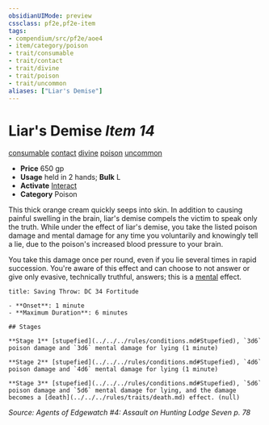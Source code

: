 ```yaml
---
obsidianUIMode: preview
cssclass: pf2e,pf2e-item
tags:
- compendium/src/pf2e/aoe4
- item/category/poison
- trait/consumable
- trait/contact
- trait/divine
- trait/poison
- trait/uncommon
aliases: ["Liar's Demise"]
---
```

# Liar's Demise *Item 14*  
[consumable](../../../Rules/traits/consumable.md)  [contact](../../../Rules/traits/contact.md)  [divine](../../../Rules/traits/divine.md)  [poison](../../../Rules/traits/poison.md)  [uncommon](../../../Rules/traits/uncommon.md)  

- **Price** 650 gp
- **Usage** held in 2 hands; **Bulk** L
- **Activate** [Interact](../../../Rules/actions/interact.md)
- **Category** Poison

This thick orange cream quickly seeps into skin. In addition to causing painful swelling in the brain, liar's demise compels the victim to speak only the truth. While under the effect of liar's demise, you take the listed poison damage and mental damage for any time you voluntarily and knowingly tell a lie, due to the poison's increased blood pressure to your brain.

You take this damage once per round, even if you lie several times in rapid succession. You're aware of this effect and can choose to not answer or give only evasive, technically truthful, answers; this is a [mental](../../../Rules/traits/mental.md) effect.

```ad-inline-affliction
title: Saving Throw: DC 34 Fortitude

- **Onset**: 1 minute
- **Maximum Duration**: 6 minutes

## Stages

**Stage 1** [stupefied](../../../rules/conditions.md#Stupefied), `3d6` poison damage and `3d6` mental damage for lying (1 minute)

**Stage 2** [stupefied](../../../rules/conditions.md#Stupefied), `4d6` poison damage and `4d6` mental damage for lying (1 minute)

**Stage 3** [stupefied](../../../rules/conditions.md#Stupefied), `5d6` poison damage and `5d6` mental damage for lying, and the damage becomes a [death](../../../rules/traits/death.md) effect. (null)
```

*Source: Agents of Edgewatch #4: Assault on Hunting Lodge Seven p. 78*
